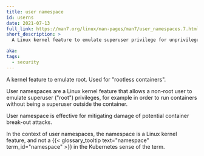 ```yaml
---
title: user namespace
id: userns
date: 2021-07-13
full_link: https://man7.org/linux/man-pages/man7/user_namespaces.7.html
short_description: >
  A Linux kernel feature to emulate superuser privilege for unprivileged users.

aka:
tags:
  - security
---
```


A kernel feature to emulate root. Used for "rootless containers".

<!--more-->

User namespaces are a Linux kernel feature that allows a non-root user to
emulate superuser ("root") privileges,
for example in order to run containers without being a superuser outside the container.

User namespace is effective for mitigating damage of potential container break-out attacks.

In the context of user namespaces, the namespace is a Linux kernel feature, and not a
{{< glossary_tooltip text="namespace" term_id="namespace" >}} in the Kubernetes sense
of the term.

<!-- TODO: https://kinvolk.io/blog/2020/12/improving-kubernetes-and-container-security-with-user-namespaces/ -->
